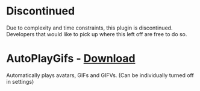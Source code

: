 # Discontinued

Due to complexity and time constraints, this plugin is discontinued. Developers that would like to pick up where this left off are free to do so.

# AutoPlayGifs - [Download](https://betterdiscord.app/Download?id=441)

Automatically plays avatars, GIFs and GIFVs. (Can be individually turned off in settings)
